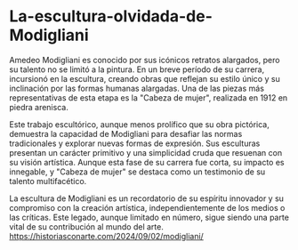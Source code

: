 # La-escultura-olvidada-de-Modigliani

Amedeo Modigliani es conocido por sus icónicos retratos alargados, pero su talento no se limitó a la pintura. En un breve período de su carrera, incursionó en la escultura, creando obras que reflejan su estilo único y su inclinación por las formas humanas alargadas. Una de las piezas más representativas de esta etapa es la "Cabeza de mujer", realizada en 1912 en piedra arenisca.

Este trabajo escultórico, aunque menos prolífico que su obra pictórica, demuestra la capacidad de Modigliani para desafiar las normas tradicionales y explorar nuevas formas de expresión. Sus esculturas presentan un carácter primitivo y una simplicidad cruda que resuenan con su visión artística. Aunque esta fase de su carrera fue corta, su impacto es innegable, y "Cabeza de mujer" se destaca como un testimonio de su talento multifacético.

La escultura de Modigliani es un recordatorio de su espíritu innovador y su compromiso con la creación artística, independientemente de los medios o las críticas. Este legado, aunque limitado en número, sigue siendo una parte vital de su contribución al mundo del arte.
https://historiasconarte.com/2024/09/02/modigliani/
